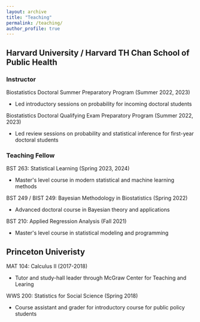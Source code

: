 ```yaml
---
layout: archive
title: "Teaching"
permalink: /teaching/
author_profile: true
---
```


## Harvard University / Harvard TH Chan School of Public Health
### Instructor
Biostatistics Doctoral Summer Preparatory Program (Summer 2022, 2023)
- Led introductory sessions on probability for incoming doctoral students

Biostatistics Doctoral Qualifying Exam Preparatory Program (Summer 2022, 2023)
- Led review sessions on probability and statistical inference for first-year doctoral students

### Teaching Fellow
BST 263: Statistical Learning (Spring 2023, 2024)
- Master's level course in modern statistical and machine learning methods

BST 249 / BIST 249: Bayesian Methodology in Biostatistics (Spring 2022)
- Advanced doctoral course in Bayesian theory and applications

BST 210: Applied Regression Analysis (Fall 2021)
- Master's level course in statistical modeling and programming

## Princeton Univeristy
MAT 104: Calculus II (2017-2018)
- Tutor and study-hall leader through McGraw Center for Teaching and Learing

WWS 200: Statistics for Social Science (Spring 2018)
- Course assistant and grader for introductory course for public policy students
